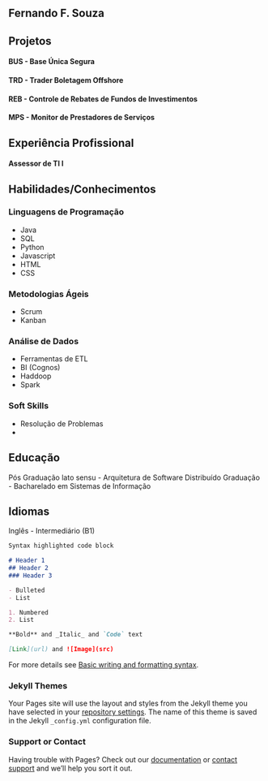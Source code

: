 ## Fernando F. Souza

## Projetos
#### BUS - Base Única Segura
#### TRD - Trader Boletagem Offshore
#### REB - Controle de Rebates de Fundos de Investimentos
#### MPS - Monitor de Prestadores de Serviços

## Experiência Profissional
#### Assessor de TI I

## Habilidades/Conhecimentos
### Linguagens de Programação 
- Java
- SQL 
- Python
- Javascript
- HTML
- CSS
 ### Metodologias Ágeis
- Scrum
- Kanban
### Análise de Dados
- Ferramentas de ETL
- BI (Cognos)
- Haddoop
- Spark
### Soft Skills
- Resolução de Problemas
- 

## Educação
Pós Graduação lato sensu - Arquitetura de Software Distribuído
Graduação - Bacharelado em Sistemas de Informação

## Idiomas
Inglês - Intermediário (B1)




```markdown
Syntax highlighted code block

# Header 1
## Header 2
### Header 3

- Bulleted
- List

1. Numbered
2. List

**Bold** and _Italic_ and `Code` text

[Link](url) and ![Image](src)
```

For more details see [Basic writing and formatting syntax](https://docs.github.com/en/github/writing-on-github/getting-started-with-writing-and-formatting-on-github/basic-writing-and-formatting-syntax).

### Jekyll Themes

Your Pages site will use the layout and styles from the Jekyll theme you have selected in your [repository settings](https://github.com/fernandofsouza/curriculum/settings/pages). The name of this theme is saved in the Jekyll `_config.yml` configuration file.

### Support or Contact

Having trouble with Pages? Check out our [documentation](https://docs.github.com/categories/github-pages-basics/) or [contact support](https://support.github.com/contact) and we’ll help you sort it out.
